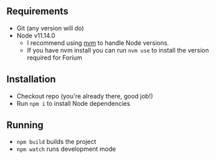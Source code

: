 ## Requirements
- Git (any version will do)
- Node v11.14.0
  - I recommend using [nvm](https://github.com/creationix/nvm) to handle Node versions.
  - If you have nvm install you can run `nvm use` to install the version required for Forium

## Installation
- Checkout repo (you're already there, good job!)
- Run `npm i` to install Node dependencies

## Running
- `npm build` builds the project
- `npm watch` runs development mode